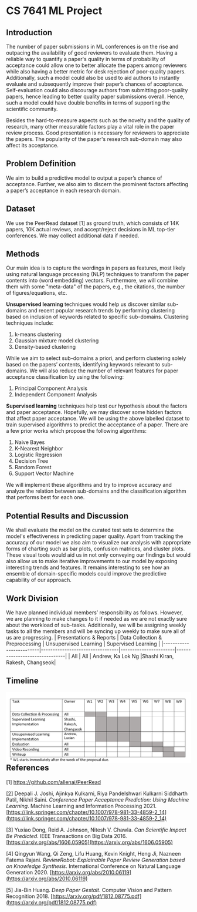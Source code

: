 # CS 7641 ML Project
## Introduction
The number of paper submissions in ML conferences is on the rise and outpacing the availability of good reviewers to evaluate them. Having a reliable way to quantify a paper's quality in terms of probability of acceptance could allow one to better allocate the papers among reviewers while also having a better metric for desk rejection of poor-quality papers. Additionally, such a model could also be used to aid authors to instantly evaluate and subsequently improve their paper’s chances of acceptance. Self-evaluation could also discourage authors from submitting poor-quality papers, hence leading to better quality paper submissions overall. Hence, such a model could have double benefits in terms of supporting the scientific community.

Besides the hard-to-measure aspects such as the novelty and the quality of research, many other measurable factors play a vital role in the paper review process. Good presentation is necessary for reviewers to appreciate the papers. The popularity of the paper's research sub-domain may also affect its acceptance.
## Problem Definition
We aim to build a predictive model to output a paper’s chance of acceptance. Further, we also aim to discern the prominent factors affecting a paper’s acceptance in each research domain. 
## Dataset
We use the PeerRead dataset [1] as ground truth, which consists of 14K papers, 10K actual reviews, and accept/reject decisions in ML top-tier conferences. We may collect additional data if needed.
## Methods
Our main idea is to capture the wordings in papers as features, most likely using natural language processing (NLP) techniques to transform the paper contents into (word embedding) vectors. Furthermore, we will combine them with some "meta-data" of the papers, e.g., the citations, the number of figures/equations, etc.

**Unsupervised learning** techniques would help us discover similar sub-domains and recent popular research trends by performing clustering based on inclusion of keywords related to specific sub-domains. Clustering techniques include:
1. k-means clustering
2. Gaussian mixture model clustering
3. Density-based clustering

While we aim to select sub-domains a priori, and perform clustering solely based on the papers’ contents, identifying keywords relevant to sub-domains. We will also reduce the number of relevant features for paper acceptance classification by using the following:
1. Principal Component Analysis
2. Independent Component Analysis

**Supervised learning** techniques help test our hypothesis about the factors and paper acceptance. Hopefully, we may discover some hidden factors that affect paper acceptance.
We will be using the above labelled dataset to train supervised algorithms to predict the acceptance of a paper. There are a few prior works which propose the following algorithms:
1.	Naive Bayes
2.	K-Nearest Neighbor
3.	Logistic Regression
4.	Decision Tree
5.	Random Forest
6.	Support Vector Machine

We will implement these algorithms and try to improve accuracy and analyze the relation between sub-domains and the classification algorithm that performs best for each one.
## Potential Results and Discussion

We shall evaluate the model on the curated test sets to determine the model's effectiveness in predicting paper quality. Apart from tracking the accuracy of our model we also aim to visualize our analysis with appropriate forms of charting such as bar plots, confusion matrices, and cluster plots. These visual tools would aid us in not only conveying our findings but would also allow us to make iterative improvements to our model by exposing interesting trends and features. It remains interesting to see how an ensemble of domain-specific models could improve the predictive capability of our approach.

## Work Division
We have planned individual members’ responsibility as follows. However, we are planning to make changes to it if needed as we are not exactly sure about the workload of sub-tasks. Additionally, we will be assigning weekly tasks to all the members and will be syncing up weekly to make sure all of us are progressing.
| Presentations & Reports | Data Collection & Preprocessing | Unsupervised Learning | Supervised Learning           |
|-------------------------|---------------------------------|-----------------------|-------------------------------|
| All | All | Andrew, Ka Lok Ng |Shashi Kiran, Rakesh, Changseok|

## Timeline
<img src="timeline.png" alt="Timeline Picture" style="float: left; margin-right: 10px;" />

## References
[1] https://github.com/allenai/PeerRead

[2] Deepali J. Joshi, Ajinkya Kulkarni, Riya PandeIshwari Kulkarni Siddharth Patil, Nikhil Saini. _Conference Paper Acceptance Prediction: Using Machine Learning_. Machine Learning and Information Processing 2021. [https://link.springer.com/chapter/10.1007/978-981-33-4859-2_14](https://link.springer.com/chapter/10.1007/978-981-33-4859-2_14)

[3] Yuxiao Dong, Reid A. Johnson, Nitesh V. Chawla. _Can Scientific Impact Be Predicted_. IEEE Transactions on Big Data 2016. [https://arxiv.org/abs/1606.05905](https://arxiv.org/abs/1606.05905)

[4] Qingyun Wang, Qi Zeng, Lifu Huang, Kevin Knight, Heng Ji, Nazneen Fatema Rajani. _ReviewRobot: Explainable Paper Review Generation based on Knowledge Synthesis_. International Conference on Natural Language Generation 2020. [https://arxiv.org/abs/2010.06119](https://arxiv.org/abs/2010.06119)

[5] Jia-Bin Huang. _Deep Paper Gestalt_. Computer Vision and Pattern Recognition 2018. [https://arxiv.org/pdf/1812.08775.pdf](https://arxiv.org/pdf/1812.08775.pdf)
